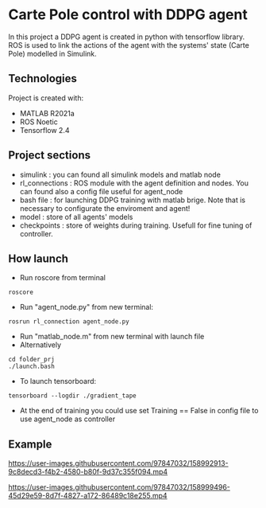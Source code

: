 # Carte Pole control with DDPG agent

In this project a DDPG agent is created in python with tensorflow library. ROS is used to link the actions of the agent with the systems' state (Carte Pole) modelled in Simulink. 

## Technologies
Project is created with:
* MATLAB R2021a
* ROS Noetic
* Tensorflow 2.4

## Project sections
* simulink : you can found all simulink models and matlab node
* rl_connections : ROS module with the agent definition and nodes. You can found also a config file useful for agent_node
* bash file : for launching DDPG training with matlab brige. Note that is necessary to configurate the enviroment and agent!
* model : store of all agents' models
* checkpoints : store of weights during training. Usefull for fine tuning of controller.

## How launch
* Run roscore from terminal
```
roscore
```
* Run "agent_node.py" from new terminal:
```
rosrun rl_connection agent_node.py
```
* Run "matlab_node.m" from new terminal with launch file
* Alternatively
```
cd folder_prj
./launch.bash
```
* To launch tensorboard:
```
tensorboard --logdir ./gradient_tape
```
* At the end of training you could use set Training == False in config file to use agent_node as controller

## Example

https://user-images.githubusercontent.com/97847032/158992913-9c8decd3-f4b2-4580-b80f-9d37c355f094.mp4



https://user-images.githubusercontent.com/97847032/158999496-45d29e59-8d7f-4827-a172-86489c18e255.mp4




